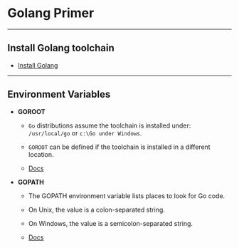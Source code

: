 # Golang Primer


---

## Install Golang toolchain

* [Install Golang](https://golang.org/doc/install#tarball_non_standard)

---

## Environment Variables

* __GOROOT__

  * `Go` distributions assume the toolchain is installed under: `/usr/local/go` or `c:\Go under Windows`.

  * `GOROOT` can be defined if the toolchain is installed in a different location.

  * [Docs](https://golang.org/doc/manage-install)

* __GOPATH__

  * The GOPATH environment variable lists places to look for Go code. 
  
  * On Unix, the value is a colon-separated string. 
  
  * On Windows, the value is a semicolon-separated string.

  * [Docs](https://golang.org/cmd/go/#hdr-GOPATH_environment_variable)

